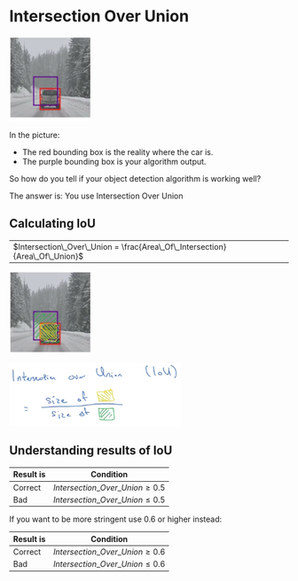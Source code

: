 # Intersection Over Union

![](img/screenshot_from_2019-02-20_10-02-09.png)

In the picture:

- The red bounding box is the reality where the car is.
- The purple bounding box is your algorithm output.  


So how do you tell if your object detection algorithm is working well?

The answer is: You use Intersection Over Union

## Calculating IoU

|                                                                              |
|------------------------------------------------------------------------------|
| $Intersection\_Over\_Union = \frac{Area\_Of\_Intersection}{Area\_Of\_Union}$ |

![](img/screenshot_from_2019-02-20_10-05-17.png)

![](img/screenshot_from_2019-02-20_10-06-09.png)

## Understanding results of IoU

| Result is | Condition |
|-----------|-----------|
| Correct | $Intersection\_Over\_Union \geq 0.5$ |  
| Bad | $Intersection\_Over\_Union \leq 0.5$ |  

If you want to be more stringent use 0.6 or higher instead:

| Result is | Condition |
|-----------|-----------|
| Correct | $Intersection\_Over\_Union \geq 0.6$ |  
| Bad | $Intersection\_Over\_Union \leq 0.6$ |  
